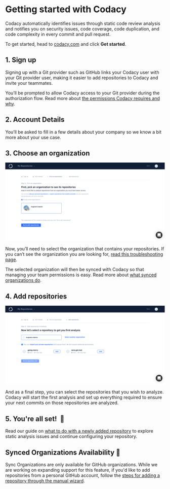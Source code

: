 # Getting started with Codacy

Codacy automatically identifies issues through static code review analysis and notifies you on security issues, code coverage, code duplication, and code complexity in every commit and pull request.

To get started, head to [codacy.com](https://www.codacy.com/) and click **Get started**.

## 1. Sign up

Signing up with a Git provider such as GitHub links your Codacy user with your Git provider user, making it easier to add repositories to Codacy and invite your teammates.

You’ll be prompted to allow Codacy access to your Git provider during the authorization flow. Read more about [the permissions Codacy requires and why](https://support.codacy.com/hc/en-us/articles/115003405529).

## 2. Account Details

You’ll be asked to fill in a few details about your company so we know a bit more about your use case.

## 3. Choose an organization

![onboarding\_step3\_add.png](images/onboarding_step3_add.png)

Now, you’ll need to select the organization that contains your repositories. If you can’t see the organization you are looking for, [read this troubleshooting page](https://support.codacy.com/hc/en-us/articles/360010264500).

The selected organization will then be synced with Codacy so that managing your team permissions is easy. Read more about [what synced organizations do](https://support.codacy.com/hc/en-us/articles/360010263720).

## 4. Add repositories

![onboarding\_step4.png](images/onboarding_step4.png)

And as a final step, you can select the repositories that you wish to analyze. Codacy will start the first analysis and set up everything required to ensure your next commits on those repositories are analyzed.

## 5. You're all set!  🎉

Read our guide on [what to do with a newly added repository](https://support.codacy.com/hc/en-us/articles/207993605) to explore static analysis issues and continue configuring your repository.

## Synced Organizations Availability 🚧

Sync Organizations are only available for GitHub organizations. While we are working on expanding support for this feature, if you'd like to add repositories from a personal GitHub account, follow the [steps for adding a repository through the manual wizard](https://support.codacy.com/hc/en-us/articles/207278449).
